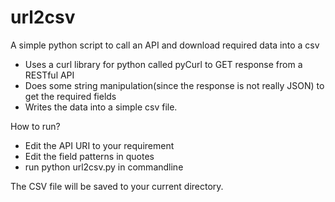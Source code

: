 # url2csv
A simple python script to call an API and download required data into a csv

- Uses a curl library for python called pyCurl to GET response from a RESTful API
- Does some string manipulation(since the response is not really JSON) to get the required fields
- Writes the data into a simple csv file.


How to run?

- Edit the API URI to your requirement
- Edit the field patterns in quotes
- run python url2csv.py in commandline

The CSV file will be saved to your current directory.




